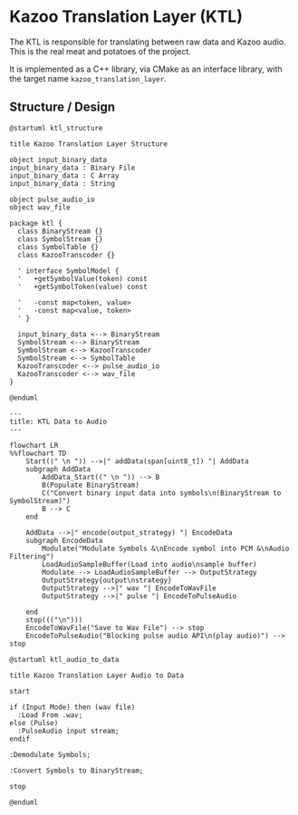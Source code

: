 # Kazoo Translation Layer (KTL)

The KTL is responsible for translating between raw data and Kazoo audio. This is the real meat and potatoes of the
project.

It is implemented as a C++ library, via CMake as an interface library, with the target name `kazoo_translation_layer`.

## Structure / Design

```puml
@startuml ktl_structure

title Kazoo Translation Layer Structure

object input_binary_data
input_binary_data : Binary File
input_binary_data : C Array
input_binary_data : String

object pulse_audio_io
object wav_file

package ktl {
  class BinaryStream {}
  class SymbolStream {}
  class SymbolTable {}
  class KazooTranscoder {}

  ' interface SymbolModel {
  '   +getSymbolValue(token) const
  '   +getSymbolToken(value) const

  '   -const map<token, value>
  '   -const map<value, token>
  ' }

  input_binary_data <--> BinaryStream
  SymbolStream <--> BinaryStream
  SymbolStream <--> KazooTranscoder
  SymbolStream <--> SymbolTable
  KazooTranscoder <--> pulse_audio_io
  KazooTranscoder <--> wav_file
}

@enduml
```

```mermaid
---
title: KTL Data to Audio
---

flowchart LR
%%flowchart TD
    Start((" \n ")) -->|" addData(span[uint8_t]) "| AddData
    subgraph AddData
        AddData_Start((" \n ")) --> B
        B(Populate BinaryStream)
        C("Convert binary input data into symbols\n(BinaryStream to SymbolStream)")
        B --> C
    end

    AddData -->|" encode(output_strategy) "| EncodeData
    subgraph EncodeData
        Modulate("Modulate Symbols &\nEncode symbol into PCM &\nAudio Filtering")
        LoadAudioSampleBuffer(Load into audio\nsample buffer)
        Modulate --> LoadAudioSampleBuffer --> OutputStrategy
        OutputStrategy{output\nstrategy}
        OutputStrategy -->|" wav "| EncodeToWavFile
        OutputStrategy -->|" pulse "| EncodeToPulseAudio

    end
    stop((("\n")))
    EncodeToWavFile("Save to Wav File") --> stop
    EncodeToPulseAudio("Blocking pulse audio API\n(play audio)") --> stop

```

```puml
@startuml ktl_audio_to_data

title Kazoo Translation Layer Audio to Data

start

if (Input Mode) then (wav file)
  :Load From .wav;
else (Pulse)
  :PulseAudio input stream;
endif

:Demodulate Symbols;

:Convert Symbols to BinaryStream;

stop

@enduml
```